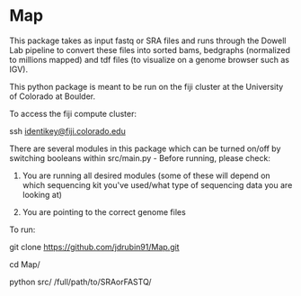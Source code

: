 # Map

This package takes as input fastq or SRA files and runs through the Dowell Lab pipeline to convert these files into sorted bams, bedgraphs (normalized to millions mapped) and tdf files (to visualize on a genome browser such as IGV).

This python package is meant to be run on the fiji cluster at the University of Colorado at Boulder.

To access the fiji compute cluster:

ssh identikey@fiji.colorado.edu

There are several modules in this package which can be turned on/off by switching booleans within src/main.py - Before running, please check:

  1. You are running all desired modules (some of these will depend on which sequencing kit you've used/what type of  sequencing data you are looking at)

  2. You are pointing to the correct genome files

To run:

git clone https://github.com/jdrubin91/Map.git

cd Map/

python src/ /full/path/to/SRAorFASTQ/
